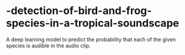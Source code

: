 # -detection-of-bird-and-frog-species-in-a-tropical-soundscape
A deep learning model to predict the probability that each of the given species is audible in the audio clip.

